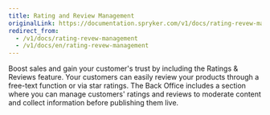 ```yaml
---
title: Rating and Review Management
originalLink: https://documentation.spryker.com/v1/docs/rating-revew-management
redirect_from:
  - /v1/docs/rating-revew-management
  - /v1/docs/en/rating-revew-management
---
```


Boost sales and gain your customer's trust by including the Ratings & Reviews feature. Your customers can easily review your products through a free-text function or via star ratings. The Back Office includes a section where you can manage customers' ratings and reviews to moderate content and collect information before publishing them live.

